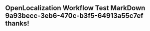 <properties
ms.topic="hero-topic"
ms.test1="hero-topic"
ms.test2="test"/>

## OpenLocalization Workflow Test MarkDown 9a93becc-3eb6-470c-b3f5-64913a55c7ef thanks!
